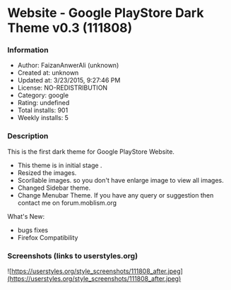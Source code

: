 # Website - Google PlayStore Dark Theme v0.3 (111808)

### Information
- Author: FaizanAnwerAli (unknown)
- Created at: unknown
- Updated at: 3/23/2015, 9:27:46 PM
- License: NO-REDISTRIBUTION
- Category: google
- Rating: undefined
- Total installs: 901
- Weekly installs: 5


### Description
This is the first dark theme for Google PlayStore Website.
- This theme is in initial stage .
- Resized the images.
- Scorllable images. so you don't have enlarge image to view all images.
- Changed Sidebar theme.
- Change Menubar Theme.
If you have any query or suggestion then contact me on forum.moblism.org

What's New:
- bugs fixes 
- Firefox Compatibility


### Screenshots (links to userstyles.org)
![https://userstyles.org/style_screenshots/111808_after.jpeg](https://userstyles.org/style_screenshots/111808_after.jpeg)


